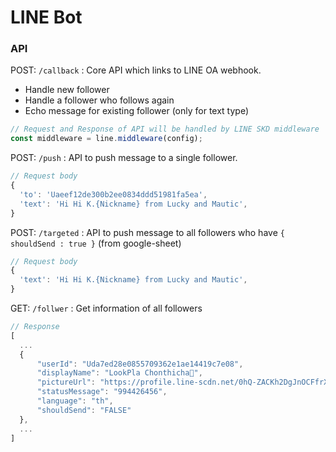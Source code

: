 # LINE Bot

### API

POST: `/callback` : Core API which links to LINE OA webhook.
- Handle new follower
- Handle a follower who follows again
- Echo message for existing follower (only for text type)

```js
// Request and Response of API will be handled by LINE SKD middleware
const middleware = line.middleware(config);
```

POST: `/push` : API to push message to a single follower.

```js
// Request body
{
  'to': 'Uaeef12de300b2ee0834ddd51981fa5ea',
  'text': 'Hi Hi K.{Nickname} from Lucky and Mautic',
}
```

POST: `/targeted` : API to push message to all followers who have `{ shouldSend : true }` (from google-sheet)

```js
// Request body
{
  'text': 'Hi Hi K.{Nickname} from Lucky and Mautic',
}
```

GET: `/follwer` : Get information of all followers
```js
// Response
[
  ...
  {
      "userId": "Uda7ed28e0855709362e1ae14419c7e08",
      "displayName": "LookPla Chonthicha💯",
      "pictureUrl": "https://profile.line-scdn.net/0hQ-ZACKh2DgJnOCFfrXBxVVt9AG8QFghKH1ZFZ0M_UDMYDR5QW15EbBU_VzdLXUhQUg4UbRU4VGJP",
      "statusMessage": "994426456",
      "language": "th",
      "shouldSend": "FALSE"
  },
  ...
]
```